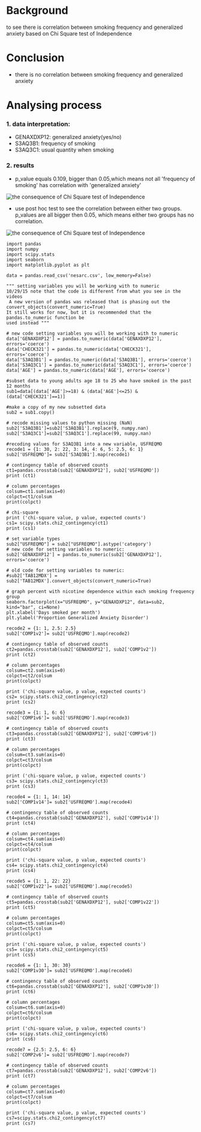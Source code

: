 # Background
to see there is correlation between smoking frequency and generalized anxiety based on Chi Square test of Independence

# Conclusion
- there is no correlation between smoking frequency and generalized anxiety

# Analysing process
### 1. data interpretation: 
- GENAXDXP12: generalized anxiety(yes/no)
- S3AQ3B1: frequency of smoking
- S3AQ3C1: usual quantity when smoking
### 2. results
- p_value equals 0.109, bigger than 0.05,which means not all 'frequency of smoking' has correlation with 'generalized anxiety'

![the consequence of Chi Square test of Independence](./images/week_2_1.png)

- use post hoc test to see the correlation between either two groups. p_values are all bigger then 0.05, which means either two groups has no correlation.

![the consequence of Chi Square test of Independence](./images/week_2_2.png)

```
import pandas
import numpy
import scipy.stats
import seaborn
import matplotlib.pyplot as plt

data = pandas.read_csv('nesarc.csv', low_memory=False)

""" setting variables you will be working with to numeric
10/29/15 note that the code is different from what you see in the videos
 A new version of pandas was released that is phasing out the convert_objects(convert_numeric=True)
It still works for now, but it is recommended that the pandas.to_numeric function be
used instead """ 

# new code setting variables you will be working with to numeric
data['GENAXDXP12'] = pandas.to_numeric(data['GENAXDXP12'], errors='coerce')
data['CHECK321'] = pandas.to_numeric(data['CHECK321'], errors='coerce')
data['S3AQ3B1'] = pandas.to_numeric(data['S3AQ3B1'], errors='coerce')
data['S3AQ3C1'] = pandas.to_numeric(data['S3AQ3C1'], errors='coerce')
data['AGE'] = pandas.to_numeric(data['AGE'], errors='coerce')

#subset data to young adults age 18 to 25 who have smoked in the past 12 months
sub1=data[(data['AGE']>=18) & (data['AGE']<=25) & (data['CHECK321']==1)]

#make a copy of my new subsetted data
sub2 = sub1.copy()

# recode missing values to python missing (NaN)
sub2['S3AQ3B1']=sub2['S3AQ3B1'].replace(9, numpy.nan)
sub2['S3AQ3C1']=sub2['S3AQ3C1'].replace(99, numpy.nan)

#recoding values for S3AQ3B1 into a new variable, USFREQMO
recode1 = {1: 30, 2: 22, 3: 14, 4: 6, 5: 2.5, 6: 1}
sub2['USFREQMO']= sub2['S3AQ3B1'].map(recode1)

# contingency table of observed counts
ct1=pandas.crosstab(sub2['GENAXDXP12'], sub2['USFREQMO'])
print (ct1)

# column percentages
colsum=ct1.sum(axis=0)
colpct=ct1/colsum
print(colpct)

# chi-square
print ('chi-square value, p value, expected counts')
cs1= scipy.stats.chi2_contingency(ct1)
print (cs1)

# set variable types 
sub2["USFREQMO"] = sub2["USFREQMO"].astype('category')
# new code for setting variables to numeric:
sub2['GENAXDXP12'] = pandas.to_numeric(sub2['GENAXDXP12'], errors='coerce')

# old code for setting variables to numeric:
#sub2['TAB12MDX'] = sub2['TAB12MDX'].convert_objects(convert_numeric=True)

# graph percent with nicotine dependence within each smoking frequency group 
seaborn.factorplot(x="USFREQMO", y="GENAXDXP12", data=sub2, kind="bar", ci=None)
plt.xlabel('Days smoked per month')
plt.ylabel('Proportion Generalized Anxiety Disorder')

recode2 = {1: 1, 2.5: 2.5}
sub2['COMP1v2']= sub2['USFREQMO'].map(recode2)

# contingency table of observed counts
ct2=pandas.crosstab(sub2['GENAXDXP12'], sub2['COMP1v2'])
print (ct2)

# column percentages
colsum=ct2.sum(axis=0)
colpct=ct2/colsum
print(colpct)

print ('chi-square value, p value, expected counts')
cs2= scipy.stats.chi2_contingency(ct2)
print (cs2)

recode3 = {1: 1, 6: 6}
sub2['COMP1v6']= sub2['USFREQMO'].map(recode3)

# contingency table of observed counts
ct3=pandas.crosstab(sub2['GENAXDXP12'], sub2['COMP1v6'])
print (ct3)

# column percentages
colsum=ct3.sum(axis=0)
colpct=ct3/colsum
print(colpct)

print ('chi-square value, p value, expected counts')
cs3= scipy.stats.chi2_contingency(ct3)
print (cs3)

recode4 = {1: 1, 14: 14}
sub2['COMP1v14']= sub2['USFREQMO'].map(recode4)

# contingency table of observed counts
ct4=pandas.crosstab(sub2['GENAXDXP12'], sub2['COMP1v14'])
print (ct4)

# column percentages
colsum=ct4.sum(axis=0)
colpct=ct4/colsum
print(colpct)

print ('chi-square value, p value, expected counts')
cs4= scipy.stats.chi2_contingency(ct4)
print (cs4)

recode5 = {1: 1, 22: 22}
sub2['COMP1v22']= sub2['USFREQMO'].map(recode5)

# contingency table of observed counts
ct5=pandas.crosstab(sub2['GENAXDXP12'], sub2['COMP1v22'])
print (ct5)

# column percentages
colsum=ct5.sum(axis=0)
colpct=ct5/colsum
print(colpct)

print ('chi-square value, p value, expected counts')
cs5= scipy.stats.chi2_contingency(ct5)
print (cs5)

recode6 = {1: 1, 30: 30}
sub2['COMP1v30']= sub2['USFREQMO'].map(recode6)

# contingency table of observed counts
ct6=pandas.crosstab(sub2['GENAXDXP12'], sub2['COMP1v30'])
print (ct6)

# column percentages
colsum=ct6.sum(axis=0)
colpct=ct6/colsum
print(colpct)

print ('chi-square value, p value, expected counts')
cs6= scipy.stats.chi2_contingency(ct6)
print (cs6) 

recode7 = {2.5: 2.5, 6: 6}
sub2['COMP2v6']= sub2['USFREQMO'].map(recode7)

# contingency table of observed counts
ct7=pandas.crosstab(sub2['GENAXDXP12'], sub2['COMP2v6'])
print (ct7)

# column percentages
colsum=ct7.sum(axis=0)
colpct=ct7/colsum
print(colpct)

print ('chi-square value, p value, expected counts')
cs7=scipy.stats.chi2_contingency(ct7)
print (cs7)

```